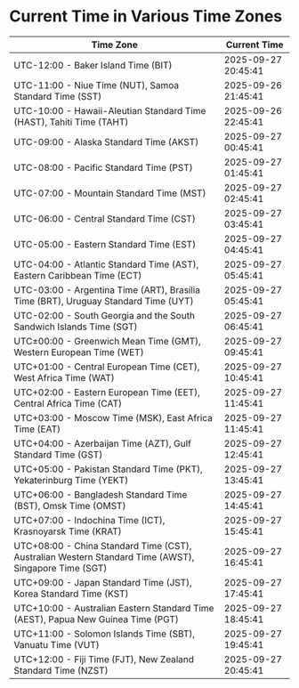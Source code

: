 # Current Time in Various Time Zones

| Time Zone | Current Time |
|-----------|--------------|
| UTC-12:00 - Baker Island Time (BIT) | 2025-09-27 20:45:41 |
| UTC-11:00 - Niue Time (NUT), Samoa Standard Time (SST) | 2025-09-26 21:45:41 |
| UTC-10:00 - Hawaii-Aleutian Standard Time (HAST), Tahiti Time (TAHT) | 2025-09-26 22:45:41 |
| UTC-09:00 - Alaska Standard Time (AKST) | 2025-09-27 00:45:41 |
| UTC-08:00 - Pacific Standard Time (PST) | 2025-09-27 01:45:41 |
| UTC-07:00 - Mountain Standard Time (MST) | 2025-09-27 02:45:41 |
| UTC-06:00 - Central Standard Time (CST) | 2025-09-27 03:45:41 |
| UTC-05:00 - Eastern Standard Time (EST) | 2025-09-27 04:45:41 |
| UTC-04:00 - Atlantic Standard Time (AST), Eastern Caribbean Time (ECT) | 2025-09-27 05:45:41 |
| UTC-03:00 - Argentina Time (ART), Brasília Time (BRT), Uruguay Standard Time (UYT) | 2025-09-27 05:45:41 |
| UTC-02:00 - South Georgia and the South Sandwich Islands Time (SGT) | 2025-09-27 06:45:41 |
| UTC±00:00 - Greenwich Mean Time (GMT), Western European Time (WET) | 2025-09-27 09:45:41 |
| UTC+01:00 - Central European Time (CET), West Africa Time (WAT) | 2025-09-27 10:45:41 |
| UTC+02:00 - Eastern European Time (EET), Central Africa Time (CAT) | 2025-09-27 11:45:41 |
| UTC+03:00 - Moscow Time (MSK), East Africa Time (EAT) | 2025-09-27 11:45:41 |
| UTC+04:00 - Azerbaijan Time (AZT), Gulf Standard Time (GST) | 2025-09-27 12:45:41 |
| UTC+05:00 - Pakistan Standard Time (PKT), Yekaterinburg Time (YEKT) | 2025-09-27 13:45:41 |
| UTC+06:00 - Bangladesh Standard Time (BST), Omsk Time (OMST) | 2025-09-27 14:45:41 |
| UTC+07:00 - Indochina Time (ICT), Krasnoyarsk Time (KRAT) | 2025-09-27 15:45:41 |
| UTC+08:00 - China Standard Time (CST), Australian Western Standard Time (AWST), Singapore Time (SGT) | 2025-09-27 16:45:41 |
| UTC+09:00 - Japan Standard Time (JST), Korea Standard Time (KST) | 2025-09-27 17:45:41 |
| UTC+10:00 - Australian Eastern Standard Time (AEST), Papua New Guinea Time (PGT) | 2025-09-27 18:45:41 |
| UTC+11:00 - Solomon Islands Time (SBT), Vanuatu Time (VUT) | 2025-09-27 19:45:41 |
| UTC+12:00 - Fiji Time (FJT), New Zealand Standard Time (NZST) | 2025-09-27 20:45:41 |
